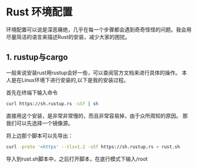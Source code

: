 # Rust 环境配置

环境配置可以说是深恶痛绝，几乎在每一个步骤都会遇到奇奇怪怪的问题。我会用尽量简洁的语言来描述Rust的安装，减少大家的困扰。

## 1. rustup与cargo
一般来说安装rust用rustup会好一些，可以查阅官方文档来进行具体的操作。
本人是在Linux环境下进行安装的,以下是我的安装过程。

首先在终端下输入命令
```bash
curl https://sh.rustup.rs -sSf | sh
```
直接用这个安装，是非常非常慢的，而且非常容易掉，由于众所周知的原因。
那我们可以先选择一个镜像源。

将上边那个脚本可以先导出：
```bash
curl -proto '=https' --tlsv1.2 -sSf https://sh.rustup.rs > rust.sh
```

导入到rust.sh脚本中，之后打开脚本，在底行模式下输入/root

